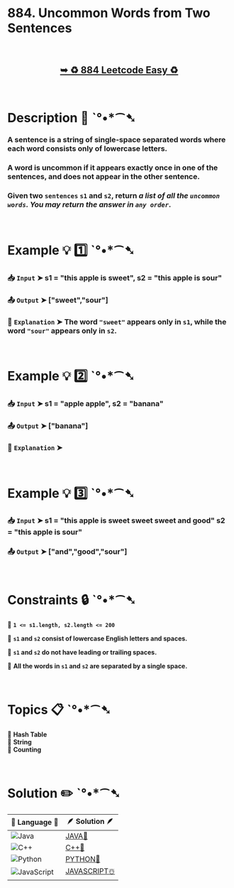 # 884. Uncommon Words from Two Sentences

</br>

<h2 align="center"> 

<a href="https://leetcode.com/problems/uncommon-words-from-two-sentences/description/?envType=daily-question&envId=2024-09-17"><strong>➥ ♻️ 884 Leetcode Easy ♻️ </strong></a>
</h2>

</br>

# Description 📜 ˋ°•*⁀➷

### A sentence is a string of single-space separated words where each word consists only of lowercase letters.

### A word is uncommon if it appears exactly once in one of the sentences, and does not appear in the other sentence.

### Given two `sentences` `s1` and `s2`, return *a list of all the `uncommon words`. You may return the answer in `any order`*.

</br>

# Example 💡 1️⃣ ˋ°•*⁀➷

  ### 📥 `Input`  ➤ s1 = "this apple is sweet", s2 = "this apple is sour"

  ### 📤 `Output`  ➤ ["sweet","sour"]

  ### 🔦 `Explanation`  ➤ The word `"sweet"` appears only in `s1`, while the word `"sour"` appears only in `s2`.

</br>

# Example 💡 2️⃣ ˋ°•*⁀➷

  ### 📥 `Input` ➤ s1 = "apple apple", s2 = "banana"

  ### 📤 `Output`  ➤ ["banana"]

  ### 🔦 `Explanation` ➤ 


</br>

# Example 💡 3️⃣ ˋ°•*⁀➷

  ### 📥 `Input` ➤ s1 = "this apple is sweet sweet sweet and good" s2 = "this apple is sour"

  ### 📤 `Output`  ➤ ["and","good","sour"]

</br>

# Constraints 🔒 ˋ°•*⁀➷

🔹 **`1 <= s1.length, s2.length <= 200`** </br>

🔹 **`s1` and `s2` consist of lowercase English letters and spaces.** </br>

🔹 **`s1` and `s2` do not have leading or trailing spaces.** </br>

🔹 **All the words in `s1` and `s2` are separated by a single space.** </br>

</br>

# Topics 📋 ˋ°•*⁀➷

🔸 **Hash Table**  </br>
🔸 **String**  </br>
🔸 **Counting**  </br>

</br>

# Solution ✏️ ˋ°•*⁀➷

| 📒 Language 📒  | 🪶 Solution 🪶 |
| ------------- | ------------- |
|  ![Java](https://img.shields.io/badge/java-%23ED8B00.svg?style=for-the-badge&logo=openjdk&logoColor=white)  | [JAVA🍁](https://github.com/Prakhar-002/LEETCODE/blob/main/%F0%9F%93%9C%20Daily%20Challange%20%F0%9F%92%A1/09%20September%20%F0%9F%8D%82%202024/17%20-%2009%20-%202024%20---%20884.%20Uncommon%20Words%20from%20Two%20Sentences%20%E2%98%83%EF%B8%8F%20%F0%9F%8D%81%20%F0%9F%8D%B0%20%F0%9F%8E%B2/%F0%9F%8D%81JAVA%20-%20884.%20Uncommon%20Words%20from%20Two%20Sentences.java) |
|  ![C++](https://img.shields.io/badge/c++-%2300599C.svg?style=for-the-badge&logo=c%2B%2B&logoColor=white)  | [C++🎲](https://github.com/Prakhar-002/LEETCODE/blob/main/%F0%9F%93%9C%20Daily%20Challange%20%F0%9F%92%A1/09%20September%20%F0%9F%8D%82%202024/17%20-%2009%20-%202024%20---%20884.%20Uncommon%20Words%20from%20Two%20Sentences%20%E2%98%83%EF%B8%8F%20%F0%9F%8D%81%20%F0%9F%8D%B0%20%F0%9F%8E%B2/%F0%9F%8E%B2CPP%20-%20884.%20Uncommon%20Words%20from%20Two%20Sentences.cpp)  |
|  ![Python](https://img.shields.io/badge/python-3670A0?style=for-the-badge&logo=python&logoColor=ffdd54)    | [PYTHON🍰](https://github.com/Prakhar-002/LEETCODE/blob/main/%F0%9F%93%9C%20Daily%20Challange%20%F0%9F%92%A1/09%20September%20%F0%9F%8D%82%202024/17%20-%2009%20-%202024%20---%20884.%20Uncommon%20Words%20from%20Two%20Sentences%20%E2%98%83%EF%B8%8F%20%F0%9F%8D%81%20%F0%9F%8D%B0%20%F0%9F%8E%B2/%F0%9F%8D%B0PYTHON%20-%20884.%20Uncommon%20Words%20from%20Two%20Sentences.py) |
| ![JavaScript](https://img.shields.io/badge/javascript-%23323330.svg?style=for-the-badge&logo=javascript&logoColor=%23F7DF1E)   | [JAVASCRIPT☃️](https://github.com/Prakhar-002/LEETCODE/blob/main/%F0%9F%93%9C%20Daily%20Challange%20%F0%9F%92%A1/09%20September%20%F0%9F%8D%82%202024/17%20-%2009%20-%202024%20---%20884.%20Uncommon%20Words%20from%20Two%20Sentences%20%E2%98%83%EF%B8%8F%20%F0%9F%8D%81%20%F0%9F%8D%B0%20%F0%9F%8E%B2/%E2%98%83%EF%B8%8FJAVASCRIPT%20-%20884.%20Uncommon%20Words%20from%20Two%20Sentences.js) |
